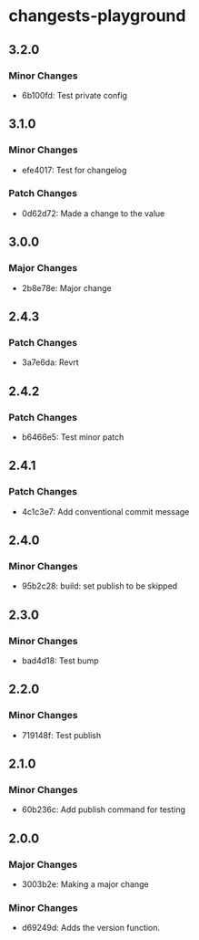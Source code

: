 # changests-playground

## 3.2.0

### Minor Changes

- 6b100fd: Test private config

## 3.1.0

### Minor Changes

- efe4017: Test for changelog

### Patch Changes

- 0d62d72: Made a change to the value

## 3.0.0

### Major Changes

- 2b8e78e: Major change

## 2.4.3

### Patch Changes

- 3a7e6da: Revrt

## 2.4.2

### Patch Changes

- b6466e5: Test minor patch

## 2.4.1

### Patch Changes

- 4c1c3e7: Add conventional commit message

## 2.4.0

### Minor Changes

- 95b2c28: build: set publish to be skipped

## 2.3.0

### Minor Changes

- bad4d18: Test bump

## 2.2.0

### Minor Changes

- 719148f: Test publish

## 2.1.0

### Minor Changes

- 60b236c: Add publish command for testing

## 2.0.0

### Major Changes

- 3003b2e: Making a major change

### Minor Changes

- d69249d: Adds the version function.
